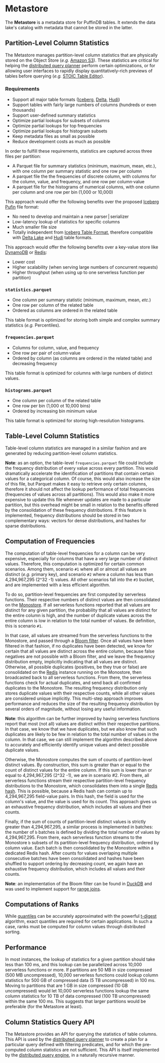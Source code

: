 # Metastore

The **Metastore** is a metadata store for PuffinDB tables. It extends the data lake's catalog with metadata that cannot be stored in the latter.

## Partition-Level Column Statistics
The Metastore manages partition-level column statistics that are physically stored on the Object Store (*e.g.* [Amazon S3](https://aws.amazon.com/s3/)). These statistics are critical for helping the [distributed query planner](Query%20Planner.md) perform certain optimizations, or for allowing user interfaces to rapidly display quantitatively-rich previews of tables before querying (*e.g.* [STOIC Table Editor](https://github.com/stoic-doc/Community/discussions/534)).

### Requirements
- Support all major table formats ([Iceberg](https://iceberg.apache.org/), [Delta](https://delta.io/), [Hudi](https://hudi.apache.org/))
- Support tables with fairly large numbers of columns (hundreds or even thousands)
- Support user-defined summary statistics
- Optimize partial lookups for subsets of columns
- Optimize partial lookups for top frequencies
- Optimize partial lookups for histogram subsets
- Keep metadata files as small as possible
- Reduce development costs as much as possible

In order to fulfill these requirements, statistics are captured across three files per partition:
- A Parquet file for summary statistics (minimum, maximum, mean, etc.), with one column per summary statistic and one row per column
- A parquet file the the frequencies of discrete column, with columns for the column, value, and frequency, and one row per column·value
- A parquet file for the histograms of numerical columns, with one column per column and one row per bin (1,000 or 10,000)

This approach would offer the following benefits over the proposed [Iceberg Pufin](https://iceberg.apache.org/puffin-spec/) file format:
- No need to develop and maintain a new parser | serializer
- Low-latency lookup of statistics for specific columns
- Much smaller file size
- Totally independent from [Iceberg Table Format](https://iceberg.apache.org/spec/), therefore compatible with [Delta Lake](https://delta.io/) and [Hudi](https://hudi.apache.org/) table formats.

This approach would offer the following benefits over a key-value store like [DynamoDB](https://aws.amazon.com/dynamodb/) or [Redis](https://redis.io/):
- Lower cost
- Higher scalability (when serving large numbers of concurrent requests)
- Higher throughput (when using up to one serverless function per partition)

### `statistics.parquet`
- One column per summary statistic (minimum, maximum, mean, *etc.*)
- One row per column of the related table
- Ordered as columns are ordered in the related table

This table format is optimized for storing both simple and complex summary statistics (*e.g.* Percentiles).

### `frequencies.parquet`
- Columns for column, value, and frequency
- One row per pair of column·value
- Ordered by column (as columns are ordered in the related table) and decreasing frequency

This table format is optimized for columns with large numbers of distinct values.

### `histograms.parquet`
- One column per column of the related table
- One row per bin (1,000 ot 10,000 bins)
- Ordered by increasing bin minimum value

This table format is optimized for storing high-resolution histograms.

## Table-Level Column Statistics
Table-level column statistics are managed in a similar fashion and are generated by reducing partition-level column statistics.

**Note**: as an option, the table-level `frequencies.parquet` file could include the frequency distribution of every value across every partition. This would dramatically accelerate the identification of partitions that contain certain values for a categorical column. Of course, this would also increase the size of this file, but Parquet makes it easy to retrieve only certain columns, therefore it should not affect the lookup performance of total frequencies (frequencies of values across all partitions). This would also make it more expensive to update this file whenever updates are made to a particular partition, but this overhead might be small in relation to the benefits offered by the consolidation of these frequency distributions. If this feature is implemented, frequency distributions should be stored in two complementary ways: vectors for dense distributions, and hashes for sparse distributions.

## Computation of Frequencies
The computation of table-level frequencies for a column can be very expensive, especially for columns that have a very large number of distinct values. Therefore, this computation is optimized for certain common scenarios. Among them, scenario `#1` where all or almost all values are distinct (*e.g.* primary key), and scenario `#2` where a column has less than 4,294,967,295 (2^32 -1) values. All other scenarios fall into the `#3` bucket, and are implemented with a less efficient algorithm.

To do so, partition-level frequencies are first computed by serverless functions. Their respective numbers of distinct values are then consolidated on the [Monostore](Monostore.md). If all serverless functions reported that all values are distinct for any given partition, the probability that all values are distinct for the entire column is high, and the number of duplicate values across the entire column is low in relation to the total number of values. Be definition, this is scenario `#1`.

In that case, all values are streamed from the serverless functions to the Monostore, and passed through a [Bloom filter](https://en.wikipedia.org/wiki/Bloom_filter). Once all values have been filtered in that fashion, if no duplicates have been detected, we know for certain that all values are distinct across the entire column, because false negatives are not possible with a Bloom filter, and we leave the frequency distribution empty, implicitly indicating that all values are distinct. Otherwise, all possible duplicates (positives, be they true or false) are consolidated on the [Redis](https://redis.io/) instance running on the Monostore, then broadcasted back to all serverless functions. From there, the serverless functions check for actual duplicates, and send back all confirmed duplicates to the Monostore. The resulting frequency distribution only stores duplicate values with their respective counts, while all other values are considered unique implicitly. This multi-step approach improves performance and reduces the size of the resulting frequency distribution by several orders of magnitude, without losing any useful information.

**Note**: this algorithm can be further improved by having serverless functions report that most (not all) values are distinct within their respective partitions. In that case, we know that we have duplicates, but we also know that such duplicates are likely to be few in relation to the total number of values in the column. In that case, we can still implement the algorithm described above to accurately and efficiently identify unique values and detect possible duplicate values.

Otherwise, the Monostore computes the sum of counts of partition-level distinct values. By construction, this sum is greater than or equal to the count of distinct values for the entire column. If this sum is lower than or equal to 4,294,967,295 (2^32 -1), we are in scenario #2. From there, all serverless functions stream their respective partition-level frequency distributions to the Monostore, which consolidates them into a single [Redis hash](https://redis.io/docs/data-types/hashes/). This is possible, because a Redis hash can contain up to 4,294,967,295 field-value pairs. In this hash, the field is used for the column's value, and the value is used for its count. This approach gives us an exhaustive frequency distribution, which includes all values and their counts.

Finally, if the sum of counts of partition-level distinct values is strictly greater than 4,294,967,295, a similar process is implemented in batches: the number of `b` batches is defined by dividing the total number of values by 4,294,967,295. From there, each serverless function streams to the Monostore `b` subsets of its partition-level frequency distribution, ordered by column value. Each batch is then consolidated by the Monostore within a dedicated Redis hash. After counts for values overlaping multiple consecutive batches have been consolidated and hashes have been shuffled to support ordering by decreasing count, we again have an exhaustive frequency distribution, which includes all values and their counts.

**Note**: an implementation of the Bloom filter can be found in [DuckDB](https://duckdb.org/) and was used to implement support for [range joins](https://duckdb.org/2022/05/27/iejoin.html).

## Computations of Ranks
While [quantiles](https://en.wikipedia.org/wiki/Quantile) can be accurately approximated with the powerful [t-digest](https://github.com/tdunning/t-digest) algorithm, exact quantiles are required for certain applications. In such a case, ranks must be computed for column values through distributed sorting.

## Performance
In most instances, the lookup of statistics for a given partition should take less than 100 ms, and this lookup can be parallelized across 10,000 serverless functions or more. If partitions are 50 MB in size compressed (500 MB uncompressed), 10,000 serverless functions could lookup column statistics for 500 GB of compressed data (5 TB uncompressed) in 100 ms. Moving to partitions that are 1 GB in size compressed (10 GB uncompressed) would let 10,000 serverless functions lookup the same column statistics for 10 TB of data compressed (100 TB uncompressed) within the same 100 ms. This suggests that larger partitions would be preferable (for the Metastore at least).

## Column Statistics Query API
The Metastore provides an API for querying the statistics of table columns. This API is used by the [distributed query planner](Query%20Planner.md) to create a plan for a particular query defined with filtering predicates, and for which the pre-computed column statistics are not sufficient. This API is itself implemented by the [distributed query engine](Query%20Engine.md), in a naturally recursive manner.
